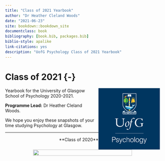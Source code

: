 ```yaml
--- 
title: "Class of 2021 Yearbook"
author: "Dr Heather Cleland Woods"
date: "2021-06-23"
site: bookdown::bookdown_site
documentclass: book
bibliography: [book.bib, packages.bib]
biblio-style: apalike
link-citations: yes
description: "UofG Psychology Class of 2021 Yearbook"
---
```




# Class of 2021 {-}

<img src="images/SchoolBadge.png" style="width: 200px; float: right;">

Yearbook for the University of Glasgow School of Psychology 2020-2021. 

**Programme Lead:** Dr Heather Cleland Woods.

We hope you enjoy these snapshots of your time studying Psychology at Glasgow.

---

<div align = "center">
<span style = "float: right;">**Class of 2020**</span>
<br>
<img height = "80%" width = "80%" src="images/dissertationBanner.JPG">
<br>
</div>
